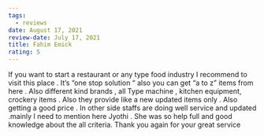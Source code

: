 ```yaml
---
tags:
  - reviews
date: August 17, 2021
review-date: July 17, 2021
title: Fahim Emick
rating: 5
---
```

If you want to start a restaurant or any type food industry I recommend to visit this place . It’s “one stop solution “ also you can get “a to z” items from here . Also different kind brands , all Type machine , kitchen equipment, crockery items . Also they provide like a new updated items only . Also getting a good price . In other side staffs are doing well service and updated .mainly I need to mention here Jyothi . She was so help full and good knowledge about the all criteria. Thank you again for your great service
